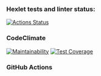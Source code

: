 ### Hexlet tests and linter status:
[![Actions Status](https://github.com/nidges/backend-project-lvl4/workflows/hexlet-check/badge.svg)](https://github.com/nidges/backend-project-lvl4/actions)

### CodeClimate
[![Maintainability](https://api.codeclimate.com/v1/badges/a94f70e8e9391a03f114/maintainability)](https://codeclimate.com/github/nidges/backend-project-lvl4/maintainability)
[![Test Coverage](https://api.codeclimate.com/v1/badges/a94f70e8e9391a03f114/test_coverage)](https://codeclimate.com/github/nidges/backend-project-lvl4/test_coverage)

### GitHub Actions
